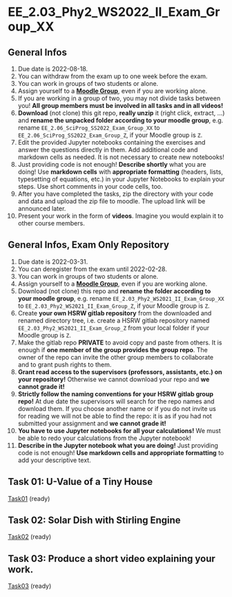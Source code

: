 # EE_2.03_Phy2_WS2022_II_Exam_Group_XX

## General Infos

1. Due date is 2022-08-18.
1. You can withdraw from the exam up to one week before the exam.
1. You can work in groups of two students or alone.
1. Assign yourself to a [**Moodle Group**](https://moodle.hochschule-rhein-waal.de/mod/choicegroup/view.php?id=368635), even if you are working alone.
1. If you are working in a group of two, you may not divide tasks between you! **All group members must be involved in all tasks and in all videos!** 
1. **Download** (not clone) this git repo, **really unzip** it (right click, extract, ...) and **rename the unpacked folder according to your moodle group**, e.g. rename `EE_2.06_SciProg_SS2022_Exam_Group_XX` to `EE_2.06_SciProg_SS2022_Exam_Group_Z`, if your Moodle group is `Z`. 
1. Edit the provided Jupyter notebooks containing the exercises and answer the questions directly in them. Add additional code and markdown cells as needed. It is not necessary to create new notebooks!
1. Just providing code is not enough! **Describe shortly** what you are doing! Use **markdown cells** with **appropriate formatting** (headers, lists, typesetting of equations, etc.) in your Jupyter Notebooks to explain your steps. Use short comments in your code cells, too.
1. After you have completed the tasks, zip the directory with your code and data and upload the zip file to moodle. The upload link will be announced later.  
1. Present your work in the form of **videos**. Imagine you would explain it to other course members. 

## General Infos, Exam Only Repository

1. Due date is 2022-03-31.
1. You can deregister from the exam until 2022-02-28.
1. You can work in groups of two students or alone.
1. Assign yourself to a [**Moodle Group**](https://moodle.hochschule-rhein-waal.de/mod/choicegroup/view.php?id=362611), even if you are working alone.
1. Download (not clone) this repo and **rename the folder according to your moodle group**, e.g. rename `EE_2.03_Phy2_WS2021_II_Exam_Group_XX` to `EE_2.03_Phy2_WS2021_II_Exam_Group_Z`, if your Moodle group is `Z`.   
1. Create **your own HSRW gitlab repository** from the downloaded and renamed directory tree, i.e. create a HSRW gitlab repository named `EE_2.03_Phy2_WS2021_II_Exam_Group_Z` from your local folder if your Moodle group is `Z`.
1. Make the gitlab repo **PRIVATE** to avoid copy and paste from others. It is enough if **one member of the group provides the group repo**. The owner of the repo can invite the other group members to collaborate and to grant push rights to them. 
1. **Grant read access to the supervisors (professors, assistants, etc.) on your repository!** Otherwise we cannot download your repo and **we cannot grade it!**
1. **Strictly follow the naming conventions for your HSRW gitlab group repo!** At due date the supervisors will search for the repo names and download them. If you choose another name or if you do not invite us for reading we will not be able to find the repo: it is as if you had not submitted your assignment and **we cannot grade it!**
1. **You have to use Jupyter notebooks for all your calculations!** We must be able to redo your calculations from the Jupyter notebook! 
1. **Describe in the Jupyter notebook what you are doing!** Just providing code is not enough! **Use markdown cells and appropriate formatting** to add your descriptive text.  

## Task 01: U-Value of a Tiny House

[Task01](Task01/README.md) (ready)

## Task 02: Solar Dish with Stirling Engine

[Task02](Task02/README.md) (ready)

## Task 03: Produce a short video explaining your work.

[Task03](Task03/README.md) (ready)




